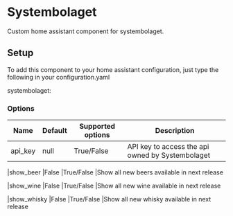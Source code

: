 # Systembolaget
Custom home assistant component for systembolaget.

## Setup
To add this component to your home assistant configuration, just type the following in your configuration.yaml

systembolaget:

### Options

| Name           | Default      | Supported options                                | Description                                                                                                                                                                                                                                                                                                                                   |
| -------------- | ------------ | ------------------------------------------------ | --------------------------------------------------------------------------------------------------------------------------------------------------------------------------------------------------------------------------------------------------------------------------------------------------------------------------------------------- |
|api_key         |null          |True/False                                        |API key to access the api owned by Systembolaget

|show_beer       |False         |True/False                                        |Show all new beers available in next release

|show_wine       |False         |True/False                                        |Show all new wine available in next release

|show_whisky     |False         |True/False                                        |Show all new whisky available in next release

